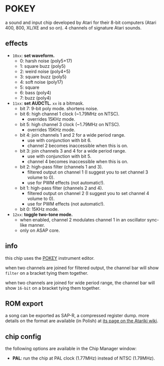 # POKEY

a sound and input chip developed by Atari for their 8-bit computers (Atari 400, 800, XL/XE and so on). 4 channels of signature Atari sounds.

## effects

- `10xx`: **set waveform.**
  - 0: harsh noise (poly5+17)
  - 1: square buzz (poly5)
  - 2: weird noise (poly4+5)
  - 3: square buzz (poly5)
  - 4: soft noise (poly17)
  - 5: square
  - 6: bass (poly4)
  - 7: buzz (poly4)
- `11xx`: **set AUDCTL.** `xx` is a bitmask.
  - bit 7: 9-bit poly mode. shortens noise.
  - bit 6: high channel 1 clock (~1.79MHz on NTSC).
    - overrides 15KHz mode.
  - bit 5: high channel 3 clock (~1.79MHz on NTSC).
    - overrides 15KHz mode.
  - bit 4: join channels 1 and 2 for a wide period range.
    - use with conjunction with bit 6.
    - channel 2 becomes inaccessible when this is on.
  - bit 3: join channels 3 and 4 for a wide period range.
    - use with conjunction with bit 5.
    - channel 4 becomes inaccessible when this is on.
  - bit 2: high-pass filter (channels 1 and 3).
    - filtered output on channel 1 (I suggest you to set channel 3 volume to 0).
    - use for PWM effects (not automatic!).
  - bit 1: high-pass filter (channels 2 and 4).
    - filtered output on channel 2 (I suggest you to set channel 4 volume to 0).
    - use for PWM effects (not automatic!).
  - bit 0: 15KHz mode.
- `12xx`: **toggle two-tone mode.**
  - when enabled, channel 2 modulates channel 1 in an oscillator sync-like manner.
  - only on ASAP core.

## info

this chip uses the [POKEY](../4-instrument/pokey.md) instrument editor.

when two channels are joined for filtered output, the channel bar will show `filter` on a bracket tying them together.

when two channels are joined for wide period range, the channel bar will show `16-bit` on a bracket tying them together.

## ROM export

a song can be exported as SAP-R, a compressed register dump. more details on the format are available (in Polish) at [its page on the Atariki wiki](http://atariki.krap.pl/index.php/SAP_%28format_pliku%29).

## chip config

the following options are available in the Chip Manager window:

- **PAL**: run the chip at PAL clock (1.77MHz) instead of NTSC (1.79MHz).
